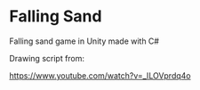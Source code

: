 # Falling Sand
 Falling sand game in Unity made with C#



Drawing script from:

https://www.youtube.com/watch?v=_ILOVprdq4o

